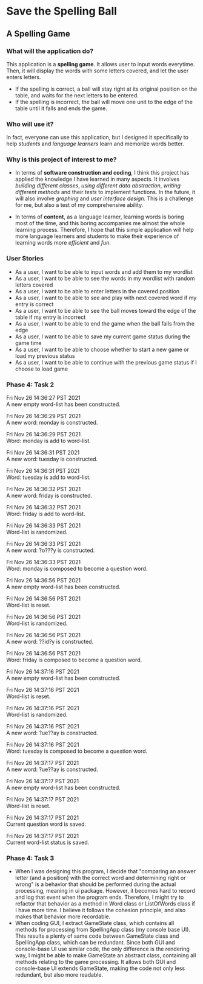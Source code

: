 # Save the Spelling Ball

## A Spelling Game

### What will the application do?

This application is a **spelling game**. It allows user to input words everytime. Then, it will display the words
with some letters covered, and let the user enters letters. 
- If the spelling is correct, a ball will stay right 
at its original position on the table, and waits for the next letters to be entered. 
- If the spelling is incorrect, the ball will move one unit to the edge of
the table until it falls and ends the game.

### Who will use it?

In fact, everyone can use this application, but I designed it specifically to help *students* and *language learners* 
learn and memorize words better.

### Why is this project of interest to me?

- In terms of **software construction and coding**, I think this project has applied the knowledge I have learned 
in many aspects. It involves *building different classes*, *using different data abstraction*, *writing different 
methods* and their *tests* to implement functions. In the future, it will also involve *graphing* and *user 
interface design*. This is a challenge for me, but also a test of my comprehensive ability.

- In terms of **content**, as a language learner, learning words is boring most of the time, 
and this boring accompanies me almost the whole learning process. Therefore, I hope that this simple 
application will help more language learners and students to make their experience of learning words more 
*efficient* and *fun*.

### User Stories

- As a user, I want to be able to input words and add them to my wordlist
- As a user, I want to be able to see the words in my wordlist with random letters covered
- As a user, I want to be able to enter letters in the covered position
- As a user, I want to be able to see and play with next covered word if my entry is correct
- As a user, I want to be able to see the ball moves toward the edge of the table if my entry is incorrect
- As a user, I want to be able to end the game when the ball falls from the edge
- As a user, I want to be able to save my current game status during the game time
- As a user, I want to be able to choose whether to start a new game or load my previous status
- As a user, I want to be able to continue with the previous game status if I choose to load game

### Phase 4: Task 2

Fri Nov 26 14:36:27 PST 2021<br />
A new empty word-list has been constructed.


Fri Nov 26 14:36:29 PST 2021<br />
A new word: monday is constructed.


Fri Nov 26 14:36:29 PST 2021<br />
Word: monday is add to word-list.


Fri Nov 26 14:36:31 PST 2021<br />
A new word: tuesday is constructed.


Fri Nov 26 14:36:31 PST 2021<br />
Word: tuesday is add to word-list.


Fri Nov 26 14:36:32 PST 2021<br />
A new word: friday is constructed.


Fri Nov 26 14:36:32 PST 2021<br />
Word: friday is add to word-list.


Fri Nov 26 14:36:33 PST 2021<br />
Word-list is randomized.


Fri Nov 26 14:36:33 PST 2021<br />
A new word: ?o???y is constructed.


Fri Nov 26 14:36:33 PST 2021<br />
Word: monday is composed to become a question word.


Fri Nov 26 14:36:56 PST 2021<br />
A new empty word-list has been constructed.


Fri Nov 26 14:36:56 PST 2021<br />
Word-list is reset.


Fri Nov 26 14:36:56 PST 2021<br />
Word-list is randomized.


Fri Nov 26 14:36:56 PST 2021<br />
A new word: ??id?y is constructed.


Fri Nov 26 14:36:56 PST 2021<br />
Word: friday is composed to become a question word.


Fri Nov 26 14:37:16 PST 2021<br />
A new empty word-list has been constructed.


Fri Nov 26 14:37:16 PST 2021<br />
Word-list is reset.


Fri Nov 26 14:37:16 PST 2021<br />
Word-list is randomized.


Fri Nov 26 14:37:16 PST 2021<br />
A new word: ?ue??ay is constructed.


Fri Nov 26 14:37:16 PST 2021<br />
Word: tuesday is composed to become a question word.


Fri Nov 26 14:37:17 PST 2021<br />
A new word: ?ue??ay is constructed.


Fri Nov 26 14:37:17 PST 2021<br />
A new empty word-list has been constructed.


Fri Nov 26 14:37:17 PST 2021<br />
Word-list is reset.


Fri Nov 26 14:37:17 PST 2021<br />
Current question word is saved.


Fri Nov 26 14:37:17 PST 2021<br />
Current word-list status is saved.


### Phase 4: Task 3

- When I was designing this program, I decide that "comparing an answer letter (and a
position) with the correct word and determining right or wrong" is a behavior that should
be performed during the actual processing, meaning in ui package. However, it becomes hard
to record and log that event when the program ends. Therefore, I might try to refactor that
behavior as a method in Word class or ListOfWords class if I have more time. I believe it 
follows the cohesion principle, and also makes that behavior more recordable.
- When coding GUI, I extract GameState class, which contains all methods for processing from 
SpellingApp class (my console base UI). This results a plenty of same code between 
GameState class and SpellingApp class, which can be redundant. Since both GUI and console-base
UI use similar code, the only difference is the rendering way, I might be able to make 
GameState an abstract class, containing all methods relating to the game processing. It allows
both GUI and console-base UI extends GameState, making the code not only less redundant, but 
also more readable.